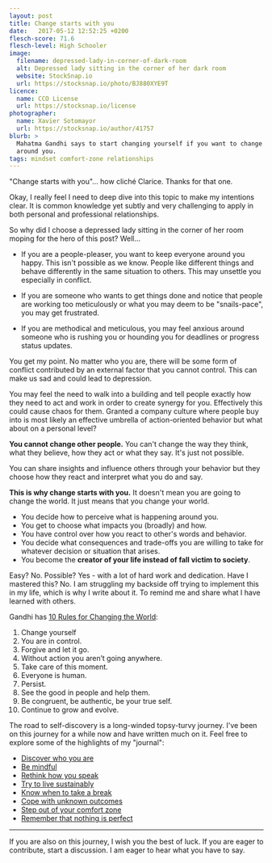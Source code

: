 ```yaml
---
layout: post
title: Change starts with you
date:   2017-05-12 12:52:25 +0200
flesch-score: 71.6
flesch-level: High Schooler
image:
  filename: depressed-lady-in-corner-of-dark-room
  alt: Depressed lady sitting in the corner of her dark room
  website: StockSnap.io
  url: https://stocksnap.io/photo/BJ880XYE9T
licence:
  name: CCO License
  url: https://stocksnap.io/license
photographer:
  name: Xavier Sotomayor
  url: https://stocksnap.io/author/41757
blurb: >
  Mahatma Gandhi says to start changing yourself if you want to change the life
  around you.
tags: mindset comfort-zone relationships
---
```


"Change starts with you"... how cliché Clarice. Thanks for that one.

Okay, I really feel I need to deep dive into this topic to make my
intentions clear. It is common knowledge yet subtly and very challenging to
apply in both personal and professional relationships.

So why did I choose a depressed lady sitting in the corner of her room moping
for the hero of this post? Well...

* If you are a people-pleaser, you want to keep everyone around you happy. This
  isn't possible as we know. People like different things and behave differently
  in the same situation to others. This may unsettle you especially in conflict.

* If you are someone who wants to get things done and notice that people are
  working too meticulously or what you may deem to be "snails-pace", you may
  get frustrated.

* If you are methodical and meticulous, you may feel anxious around someone
  who is rushing you or hounding you for deadlines or progress status updates.

You get my point. No matter who you are, there will be some form of conflict
contributed by an external factor that you cannot control. This can make us
sad and could lead to depression.

You may feel the need to walk into a building and tell people exactly how they
need to act and work in order to create synergy for you. Effectively this could
cause chaos for them. Granted a company culture where people buy into is
most likely an effective umbrella of action-oriented behavior but what about on
a personal level?

**You cannot change other people.** You can't change the way they think, what
they believe, how they act or what they say. It's just not possible.

You can share insights and influence others through your behavior but they
choose how they react and interpret what you do and say.

**This is why change starts with you.** It doesn't mean you are going to change
the world. It just means that you change your world.

* You decide how to perceive what is happening around you.
* You get to choose what impacts you (broadly) and how.
* You have control over how you react to other's words and behavior.
* You decide what consequences and trade-offs you are willing to take for
  whatever decision or situation that arises.
* You become the **creator of your life instead of fall victim to society**.

Easy? No. Possible? Yes - with a lot of hard work and dedication. Have I mastered
this? No. I am struggling my backside off trying to implement this in my life,
which is why I write about it. To remind me and share what I have learned with
others.

Gandhi has [10 Rules for Changing the World](http://www.dailygood.org/story/466/gandhi-s-10-rules-for-changing-the-world-henrik-edberg/):

1. Change yourself
2. You are in control.
3. Forgive and let it go.
4. Without action you aren’t going anywhere.
5. Take care of this moment.
6. Everyone is human.
7. Persist.
8. See the good in people and help them.
9. Be congruent, be authentic, be your true self.
10. Continue to grow and evolve.

The road to self-discovery is a long-winded topsy-turvy journey. I've been on
this journey for a while now and have written much on it. Feel free to explore
some of the highlights of my "journal":

* [Discover who you are](/blog/discovering-yourself/)
* [Be mindful](/blog/a-mindful-day-of-happiness/)
* [Rethink how you speak](/blog/words-define-your-reality/)
* [Try to live sustainably](/blog/sustainable-living/)
* [Know when to take a break](/blog/deliberate-downtime/)
* [Cope with unknown outcomes](/blog/coping-with-unknown-outcomes/)
* [Step out of your comfort zone](/blog/escaping-the-social-comfort-zone/)
* [Remember that nothing is perfect](/blog/the-perfect-illusion/)

---

If you are also on this journey, I wish you the best of luck.
If you are eager to contribute, start a discussion. I am eager to hear what
you have to say.
